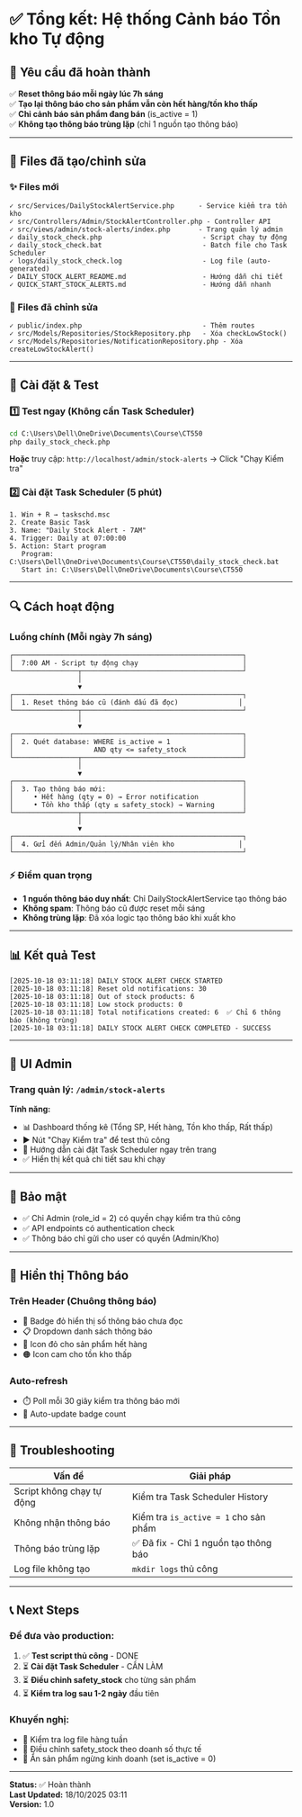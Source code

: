 # ✅ Tổng kết: Hệ thống Cảnh báo Tồn kho Tự động

## 🎯 Yêu cầu đã hoàn thành

✅ **Reset thông báo mỗi ngày lúc 7h sáng**  
✅ **Tạo lại thông báo cho sản phẩm vẫn còn hết hàng/tồn kho thấp**  
✅ **Chỉ cảnh báo sản phẩm đang bán** (is_active = 1)  
✅ **Không tạo thông báo trùng lặp** (chỉ 1 nguồn tạo thông báo)

---

## 📁 Files đã tạo/chỉnh sửa

### ✨ Files mới
```
✓ src/Services/DailyStockAlertService.php      - Service kiểm tra tồn kho
✓ src/Controllers/Admin/StockAlertController.php - Controller API
✓ src/views/admin/stock-alerts/index.php       - Trang quản lý admin
✓ daily_stock_check.php                         - Script chạy tự động
✓ daily_stock_check.bat                         - Batch file cho Task Scheduler
✓ logs/daily_stock_check.log                    - Log file (auto-generated)
✓ DAILY_STOCK_ALERT_README.md                   - Hướng dẫn chi tiết
✓ QUICK_START_STOCK_ALERTS.md                   - Hướng dẫn nhanh
```

### 🔧 Files đã chỉnh sửa
```
✓ public/index.php                              - Thêm routes
✓ src/Models/Repositories/StockRepository.php   - Xóa checkLowStock()
✓ src/Models/Repositories/NotificationRepository.php - Xóa createLowStockAlert()
```

---

## 🚀 Cài đặt & Test

### 1️⃣ Test ngay (Không cần Task Scheduler)

```cmd
cd C:\Users\Dell\OneDrive\Documents\Course\CT550
php daily_stock_check.php
```

**Hoặc** truy cập: `http://localhost/admin/stock-alerts` → Click "Chạy Kiểm tra"

### 2️⃣ Cài đặt Task Scheduler (5 phút)

```
1. Win + R → taskschd.msc
2. Create Basic Task
3. Name: "Daily Stock Alert - 7AM"
4. Trigger: Daily at 07:00:00
5. Action: Start program
   Program: C:\Users\Dell\OneDrive\Documents\Course\CT550\daily_stock_check.bat
   Start in: C:\Users\Dell\OneDrive\Documents\Course\CT550
```

---

## 🔍 Cách hoạt động

### Luồng chính (Mỗi ngày 7h sáng)

```
┌─────────────────────────────────────────────────────────┐
│  7:00 AM - Script tự động chạy                          │
└────────────────┬────────────────────────────────────────┘
                 │
                 ▼
┌─────────────────────────────────────────────────────────┐
│  1. Reset thông báo cũ (đánh dấu đã đọc)               │
└────────────────┬────────────────────────────────────────┘
                 │
                 ▼
┌─────────────────────────────────────────────────────────┐
│  2. Quét database: WHERE is_active = 1                  │
│                    AND qty <= safety_stock              │
└────────────────┬────────────────────────────────────────┘
                 │
                 ▼
┌─────────────────────────────────────────────────────────┐
│  3. Tạo thông báo mới:                                  │
│     • Hết hàng (qty = 0) → Error notification           │
│     • Tồn kho thấp (qty ≤ safety_stock) → Warning       │
└────────────────┬────────────────────────────────────────┘
                 │
                 ▼
┌─────────────────────────────────────────────────────────┐
│  4. Gửi đến Admin/Quản lý/Nhân viên kho                │
└─────────────────────────────────────────────────────────┘
```

### ⚡ Điểm quan trọng

- **1 nguồn thông báo duy nhất**: Chỉ DailyStockAlertService tạo thông báo
- **Không spam**: Thông báo cũ được reset mỗi sáng
- **Không trùng lặp**: Đã xóa logic tạo thông báo khi xuất kho

---

## 📊 Kết quả Test

```
[2025-10-18 03:11:18] DAILY STOCK ALERT CHECK STARTED
[2025-10-18 03:11:18] Reset old notifications: 30
[2025-10-18 03:11:18] Out of stock products: 6
[2025-10-18 03:11:18] Low stock products: 0
[2025-10-18 03:11:18] Total notifications created: 6  ✅ Chỉ 6 thông báo (không trùng)
[2025-10-18 03:11:18] DAILY STOCK ALERT CHECK COMPLETED - SUCCESS
```

---

## 🎨 UI Admin

### Trang quản lý: `/admin/stock-alerts`

**Tính năng:**
- 📊 Dashboard thống kê (Tổng SP, Hết hàng, Tồn kho thấp, Rất thấp)
- ▶️ Nút "Chạy Kiểm tra" để test thủ công
- 📝 Hướng dẫn cài đặt Task Scheduler ngay trên trang
- ✅ Hiển thị kết quả chi tiết sau khi chạy

---

## 🔐 Bảo mật

- ✅ Chỉ Admin (role_id = 2) có quyền chạy kiểm tra thủ công
- ✅ API endpoints có authentication check
- ✅ Thông báo chỉ gửi cho user có quyền (Admin/Kho)

---

## 📱 Hiển thị Thông báo

### Trên Header (Chuông thông báo)
- 🔔 Badge đỏ hiển thị số thông báo chưa đọc
- 📋 Dropdown danh sách thông báo
- 🔴 Icon đỏ cho sản phẩm hết hàng
- 🟠 Icon cam cho tồn kho thấp

### Auto-refresh
- ⏱️ Poll mỗi 30 giây kiểm tra thông báo mới
- 🔄 Auto-update badge count

---

## 🐛 Troubleshooting

| Vấn đề | Giải pháp |
|--------|-----------|
| Script không chạy tự động | Kiểm tra Task Scheduler History |
| Không nhận thông báo | Kiểm tra `is_active = 1` cho sản phẩm |
| Thông báo trùng lặp | ✅ Đã fix - Chỉ 1 nguồn tạo thông báo |
| Log file không tạo | `mkdir logs` thủ công |

---

## 📞 Next Steps

### Để đưa vào production:

1. ✅ **Test script thủ công** - DONE
2. ⏳ **Cài đặt Task Scheduler** - CẦN LÀM
3. ⏳ **Điều chỉnh safety_stock** cho từng sản phẩm
4. ⏳ **Kiểm tra log sau 1-2 ngày** đầu tiên

### Khuyến nghị:

- 📅 Kiểm tra log file hàng tuần
- 🔧 Điều chỉnh safety_stock theo doanh số thực tế
- 🎯 Ẩn sản phẩm ngừng kinh doanh (set is_active = 0)

---

**Status:** ✅ Hoàn thành  
**Last Updated:** 18/10/2025 03:11  
**Version:** 1.0
